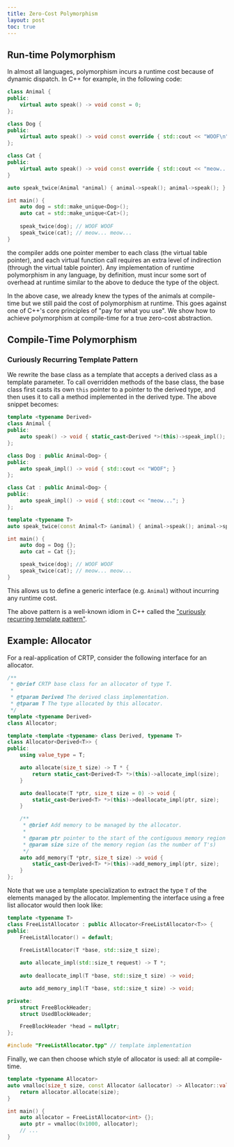 ```yaml
---
title: Zero-Cost Polymorphism
layout: post
toc: true
---
```


## Run-time Polymorphism

In almost all languages, polymorphism incurs a runtime cost because of dynamic dispatch. In C++ for example, in the following code:

```c++
class Animal {
public:
    virtual auto speak() -> void const = 0;
};

class Dog {
public:
    virtual auto speak() -> void const override { std::cout << "WOOF\n"; }
};

class Cat {
public:
    virtual auto speak() -> void const override { std::cout << "meow...\n"; }
}

auto speak_twice(Animal *animal) { animal->speak(); animal->speak(); }

int main() {
    auto dog = std::make_unique<Dog>();
    auto cat = std::make_unique<Cat>();
    
    speak_twice(dog); // WOOF WOOF
    speak_twice(cat); // meow... meow...
}
```

the compiler adds one pointer member to each class (the virtual table pointer), and each virtual function call requires an extra level of indirection (through the virtual table pointer). Any implementation of runtime polymorphism in any language, by definition, must incur some sort of overhead at runtime similar to the above to deduce the type of the object.

In the above case, we already knew the types of the animals at compile-time but we still paid the cost of polymorphism at runtime. This goes against one of C++'s core principles of "pay for what you use". We show how to achieve polymorphism at compile-time for a true zero-cost abstraction.

## Compile-Time Polymorphism

### Curiously Recurring Template Pattern

We rewrite the base class as a template that accepts a derived class as a template parameter. To call overridden methods of the base class, the base class first casts its own `this` pointer to a pointer to the derived type, and then uses it to call a method implemented in the derived type. The above snippet becomes:

```c++
template <typename Derived>
class Animal {
public:
    auto speak() -> void { static_cast<Derived *>(this)->speak_impl(); }
};

class Dog : public Animal<Dog> {
public:
    auto speak_impl() -> void { std::cout << "WOOF"; }
};

class Cat : public Animal<Dog> {
public:
    auto speak_impl() -> void { std::cout << "meow..."; }
};

template <typename T>
auto speak_twice(const Animal<T> &animal) { animal->speak(); animal->speak(); }

int main() {
    auto dog = Dog {};
    auto cat = Cat {};

    speak_twice(dog); // WOOF WOOF
    speak_twice(cat); // meow... meow...
}
```
This allows us to define a generic interface (e.g. `Animal`) without incurring any runtime cost.

The above pattern is a well-known idiom in C++ called the ["curiously recurring template pattern"](https://en.wikipedia.org/wiki/Curiously_recurring_template_pattern).

## Example: Allocator

For a real-application of CRTP, consider the following interface for an allocator.

```c++
/**
 * @brief CRTP base class for an allocator of type T.
 * 
 * @tparam Derived The derived class implementation.
 * @tparam T The type allocated by this allocator.
 */
template <typename Derived>
class Allocator;

template <template <typename> class Derived, typename T>
class Allocator<Derived<T>> {
public:
    using value_type = T;

    auto allocate(size_t size) -> T * {
        return static_cast<Derived<T> *>(this)->allocate_impl(size);
    }

    auto deallocate(T *ptr, size_t size = 0) -> void {
        static_cast<Derived<T> *>(this)->deallocate_impl(ptr, size);
    }

    /**
     * @brief Add memory to be managed by the allocator. 
     * 
     * @param ptr pointer to the start of the contiguous memory region
     * @param size size of the memory region (as the number of T's)
     */
    auto add_memory(T *ptr, size_t size) -> void {
        static_cast<Derived<T> *>(this)->add_memory_impl(ptr, size);
    }
};
```

Note that we use a template specialization to extract the type `T` of the elements managed by the allocator. Implementing the interface using a free list allocator would then look like:

```c++
template <typename T>
class FreeListAllocator : public Allocator<FreeListAllocator<T>> {
public:
    FreeListAllocator() = default;

    FreeListAllocator(T *base, std::size_t size);
    
    auto allocate_impl(std::size_t request) -> T *;
    
    auto deallocate_impl(T *base, std::size_t size) -> void;

    auto add_memory_impl(T *base, std::size_t size) -> void;

private:
    struct FreeBlockHeader;
    struct UsedBlockHeader;

    FreeBlockHeader *head = nullptr;
};

#include "FreeListAllocator.tpp" // template implementation
```

Finally, we can then choose which style of allocator is used: all at compile-time.

```c++
template <typename Allocator>
auto vmalloc(size_t size, const Allocator &allocator) -> Allocator::value_type * {
    return allocator.allocate(size);
}

int main() {
    auto allocator = FreeListAllocator<int> {};
    auto ptr = vmalloc(0x1000, allocator);
    // ...
}
```
